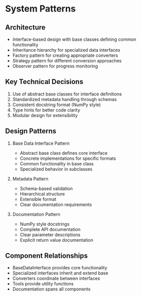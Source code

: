 # System Patterns

## Architecture
- Interface-based design with base classes defining common functionality
- Inheritance hierarchy for specialized data interfaces
- Factory pattern for creating appropriate converters
- Strategy pattern for different conversion approaches
- Observer pattern for progress monitoring

## Key Technical Decisions
1. Use of abstract base classes for interface definitions
2. Standardized metadata handling through schemas
3. Consistent docstring format (NumPy style)
4. Type hints for better code clarity
5. Modular design for extensibility

## Design Patterns
1. Base Data Interface Pattern
   - Abstract base class defines core interface
   - Concrete implementations for specific formats
   - Common functionality in base class
   - Specialized behavior in subclasses

2. Metadata Pattern
   - Schema-based validation
   - Hierarchical structure
   - Extensible format
   - Clear documentation requirements

3. Documentation Pattern
   - NumPy style docstrings
   - Complete API documentation
   - Clear parameter descriptions
   - Explicit return value documentation

## Component Relationships
- BaseDataInterface provides core functionality
- Specialized interfaces inherit and extend base
- Converters coordinate between interfaces
- Tools provide utility functions
- Documentation spans all components
